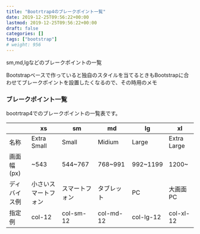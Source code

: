 ```yaml
---
title: "Bootrtrap4のブレークポイント一覧"
date: 2019-12-25T09:56:22+00:00
lastmod: 2019-12-25T09:56:22+00:00
draft: false
categories: []
tags: ["bootstrap"]
# weight: 956
---
```

sm,md,lgなどのブレークポイントの一覧  

Bootstrapベースで作っていると独自のスタイルを当てるときもBootstrapに合わせてブレークポイントを設置したくなるので、その時用のメモ

### ブレークポイント一覧

bootrtrap4でのブレークポイントの一覧表です。  

||xs|sm|md|lg|xl|
|--|--|--|--|--|--|
|名称|Extra Small|Small|Midium|Large|Extra Large|
|画面幅(px)|~543|544~767|768~991|992~1199|1200~|
|ディバイス例|小さいスマートフォン|スマートフォン|タブレット|PC|大画面PC|
|指定 例|col-12|col-sm-12|col-md-12|col-lg-12|col-xl-12|

